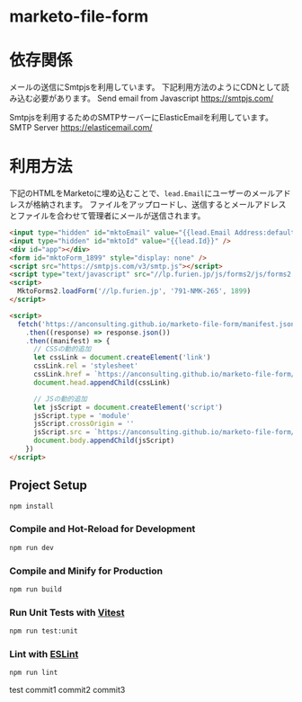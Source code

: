 # marketo-file-form

# 依存関係

メールの送信にSmtpjsを利用しています。
下記利用方法のようにCDNとして読み込む必要があります。
Send email from Javascript
https://smtpjs.com/

Smtpjsを利用するためのSMTPサーバーにElasticEmailを利用しています。
SMTP Server
https://elasticemail.com/

# 利用方法

下記のHTMLをMarketoに埋め込むことで、`lead.Email`にユーザーのメールアドレスが格納されます。
ファイルをアップロードし、送信するとメールアドレスとファイルを合わせて管理者にメールが送信されます。

```html
<input type="hidden" id="mktoEmail" value="{{lead.Email Address:default=none}}" />
<input type="hidden" id="mktoId" value="{{lead.Id}}" />
<div id="app"></div>
<form id="mktoForm_1899" style="display: none" />
<script src="https://smtpjs.com/v3/smtp.js"></script>
<script type="text/javascript" src="//lp.furien.jp/js/forms2/js/forms2.min.js"></script>
<script>
  MktoForms2.loadForm('//lp.furien.jp', '791-NMK-265', 1899)
</script>

<script>
  fetch('https://anconsulting.github.io/marketo-file-form/manifest.json')
    .then((response) => response.json())
    .then((manifest) => {
      // CSSの動的追加
      let cssLink = document.createElement('link')
      cssLink.rel = 'stylesheet'
      cssLink.href = `https://anconsulting.github.io/marketo-file-form/${manifest['index.css']['file']}`
      document.head.appendChild(cssLink)

      // JSの動的追加
      let jsScript = document.createElement('script')
      jsScript.type = 'module'
      jsScript.crossOrigin = ''
      jsScript.src = `https://anconsulting.github.io/marketo-file-form/${manifest['index.html']['file']}`
      document.body.appendChild(jsScript)
    })
</script>
```

## Project Setup

```sh
npm install
```

### Compile and Hot-Reload for Development

```sh
npm run dev
```

### Compile and Minify for Production

```sh
npm run build
```

### Run Unit Tests with [Vitest](https://vitest.dev/)

```sh
npm run test:unit
```

### Lint with [ESLint](https://eslint.org/)

```sh
npm run lint
```

test
commit1
commit2
commit3